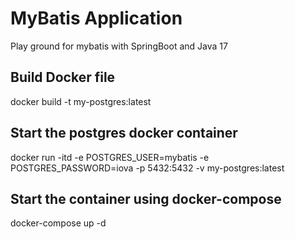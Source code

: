 # MyBatis Application

Play ground for mybatis with SpringBoot and Java 17

## Build Docker file

docker build -t my-postgres:latest

## Start the postgres docker container

docker run -itd -e POSTGRES_USER=mybatis -e POSTGRES_PASSWORD=iova -p 5432:5432 -v my-postgres:latest

## Start the container using docker-compose

docker-compose up -d